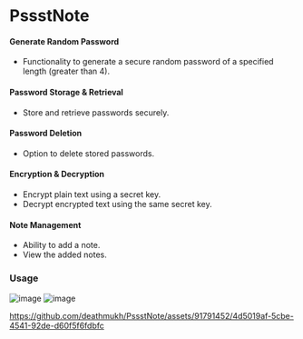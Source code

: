# PssstNote

#### Generate Random Password
- Functionality to generate a secure random password of a specified length (greater than 4).

#### Password Storage & Retrieval
- Store and retrieve passwords securely.

#### Password Deletion
- Option to delete stored passwords.

#### Encryption & Decryption
- Encrypt plain text using a secret key.
- Decrypt encrypted text using the same secret key.

#### Note Management
- Ability to add a note.
- View the added notes.

### Usage
![image](https://github.com/deathmukh/PssstNote/assets/91791452/77b106aa-8a06-462a-982a-ab0f59e5335c)
![image](https://github.com/deathmukh/PssstNote/assets/91791452/0c208cd5-98f4-4267-9e78-bb928f618e5c)

https://github.com/deathmukh/PssstNote/assets/91791452/4d5019af-5cbe-4541-92de-d60f5f6fdbfc


